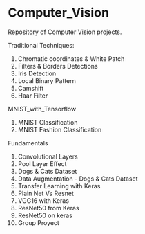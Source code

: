 # Computer_Vision

Repository of Computer Vision projects.

Traditional Techniques:
 1. Chromatic coordinates & White Patch
 2. Filters & Borders Detections
 3. Iris Detection
 4. Local Binary Pattern
 5. Camshift
 6. Haar Filter
 
MNIST_with_Tensorflow
 1. MNIST Classification
 2. MNIST Fashion Classification
 
Fundamentals
 1. Convolutional Layers
 2. Pool Layer Effect
 3. Dogs & Cats Dataset
 4. Data Augmentation - Dogs & Cats Dataset
 5. Transfer Learning with Keras
 6. Plain Net Vs Resnet
 7. VGG16 with Keras
 8. ResNet50 from Keras
 9. ResNet50 on keras
 10. Group Proyect